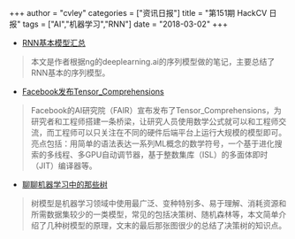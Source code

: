 +++
author = "cvley"
categories = ["资讯日报"]
title = "第151期 HackCV 日报"
tags = ["AI","机器学习","RNN"]
date = "2018-03-02"
+++

- [RNN基本模型汇总](https://zhuanlan.zhihu.com/p/33831676?from=hackcv&hmsr=hackcv.com&utm_medium=hackcv.com&utm_source=hackcv.com)

> 本文是作者根据ng的deeplearning.ai的序列模型做的笔记，主要总结了RNN基本的序列模型。

- [Facebook发布Tensor_Comprehensions](https://research.fb.com/announcing-tensor-comprehensions/?from=hackcv&hmsr=hackcv.com&utm_medium=hackcv.com&utm_source=hackcv.com)

> Facebook的AI研究院（FAIR）宣布发布了Tensor_Comprehensions，为研究者和工程师搭建一条桥梁，让研究人员使用数学公式就可以和工程师交流，而工程师可以只关注在不同的硬件后端平台上运行大规模的模型即可。亮点包括：用简单的语法表达一系列ML概念的数学符号，一个基于进化搜索的多线程、多GPU自动调节器，基于整数集库（ISL）的多面体即时（JIT）编译器等。

- [聊聊机器学习中的那些树](https://mp.weixin.qq.com/s/1f3xbnWy1iElbXO9fXDbLA?from=hackcv&hmsr=hackcv.com&utm_medium=hackcv.com&utm_source=hackcv.com)

> 树模型是机器学习领域中使用最广泛、变种特别多、易于理解、消耗资源和所需数据集较少的一类模型，常见的包括决策树、随机森林等，本文简单介绍了几种树模型的原理，文末的最后那张图很少的总结了决策树的知识点。

